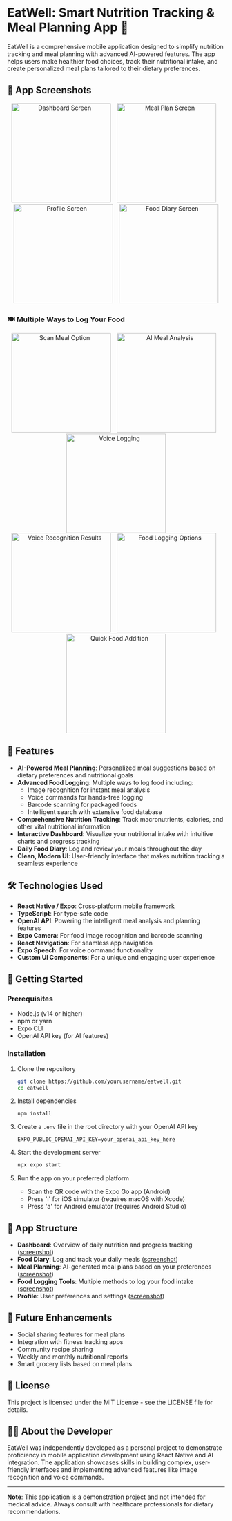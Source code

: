 # EatWell: Smart Nutrition Tracking & Meal Planning App 🥗

EatWell is a comprehensive mobile application designed to simplify nutrition tracking and meal planning with advanced AI-powered features. The app helps users make healthier food choices, track their nutritional intake, and create personalized meal plans tailored to their dietary preferences.

## 📱 App Screenshots

<div align="center">
  <img src="assets/images/dashBoardScreen.PNG" alt="Dashboard Screen" width="230" style="margin-right: 10px;"/>
  <img src="assets/images/mealPlanScreen2.PNG" alt="Meal Plan Screen" width="230" style="margin-right: 10px;"/>
  <img src="assets/images/profileScreen.PNG" alt="Profile Screen" width="230" style="margin-right: 10px;"/>
  <img src="assets/images/diaryScreen.PNG" alt="Food Diary Screen" width="230"/>
</div>

### 🍽️ Multiple Ways to Log Your Food

<div align="center">
  <img src="assets/images/scanAMealScreen1.PNG" alt="Scan Meal Option" width="230" style="margin-right: 10px;"/>
  <img src="assets/images/scanAMealScreen2.PNG" alt="AI Meal Analysis" width="230" style="margin-right: 10px;"/>
  <img src="assets/images/logFoodByVoiceScreen2.PNG" alt="Voice Logging" width="230"/>
</div>

<div align="center">
  <img src="assets/images/logFoodByVoiceScreen3.PNG" alt="Voice Recognition Results" width="230" style="margin-right: 10px;"/>
  <img src="assets/images/logFoodOptions Screen.PNG" alt="Food Logging Options" width="230" style="margin-right: 10px;"/>
  <img src="assets/images/quickAddFoodScreen.PNG" alt="Quick Food Addition" width="230"/>
</div>


## 🌟 Features

- **AI-Powered Meal Planning**: Personalized meal suggestions based on dietary preferences and nutritional goals
- **Advanced Food Logging**: Multiple ways to log food including:
  - Image recognition for instant meal analysis
  - Voice commands for hands-free logging
  - Barcode scanning for packaged foods
  - Intelligent search with extensive food database
- **Comprehensive Nutrition Tracking**: Track macronutrients, calories, and other vital nutritional information
- **Interactive Dashboard**: Visualize your nutritional intake with intuitive charts and progress tracking
- **Daily Food Diary**: Log and review your meals throughout the day
- **Clean, Modern UI**: User-friendly interface that makes nutrition tracking a seamless experience

## 🛠️ Technologies Used

- **React Native / Expo**: Cross-platform mobile framework
- **TypeScript**: For type-safe code
- **OpenAI API**: Powering the intelligent meal analysis and planning features
- **Expo Camera**: For food image recognition and barcode scanning
- **React Navigation**: For seamless app navigation
- **Expo Speech**: For voice command functionality
- **Custom UI Components**: For a unique and engaging user experience

## 🚀 Getting Started

### Prerequisites

- Node.js (v14 or higher)
- npm or yarn
- Expo CLI
- OpenAI API key (for AI features)

### Installation

1. Clone the repository
   ```bash
   git clone https://github.com/yourusername/eatwell.git
   cd eatwell
   ```

2. Install dependencies
   ```bash
   npm install
   ```

3. Create a `.env` file in the root directory with your OpenAI API key
   ```
   EXPO_PUBLIC_OPENAI_API_KEY=your_openai_api_key_here
   ```

4. Start the development server
   ```bash
   npx expo start
   ```

5. Run the app on your preferred platform
   - Scan the QR code with the Expo Go app (Android)
   - Press 'i' for iOS simulator (requires macOS with Xcode)
   - Press 'a' for Android emulator (requires Android Studio)

## 📱 App Structure

- **Dashboard**: Overview of daily nutrition and progress tracking ([screenshot](#-app-screenshots))
- **Food Diary**: Log and track your daily meals ([screenshot](#-app-screenshots))
- **Meal Planning**: AI-generated meal plans based on your preferences ([screenshot](#️-multiple-ways-to-log-your-food))
- **Food Logging Tools**: Multiple methods to log your food intake ([screenshot](#️-multiple-ways-to-log-your-food))
- **Profile**: User preferences and settings ([screenshot](#-app-screenshots))

## 🔮 Future Enhancements

- Social sharing features for meal plans
- Integration with fitness tracking apps
- Community recipe sharing
- Weekly and monthly nutritional reports
- Smart grocery lists based on meal plans

## 📄 License

This project is licensed under the MIT License - see the LICENSE file for details.

## 👨‍💻 About the Developer

EatWell was independently developed as a personal project to demonstrate proficiency in mobile application development using React Native and AI integration. The application showcases skills in building complex, user-friendly interfaces and implementing advanced features like image recognition and voice commands.

---

**Note**: This application is a demonstration project and not intended for medical advice. Always consult with healthcare professionals for dietary recommendations.
